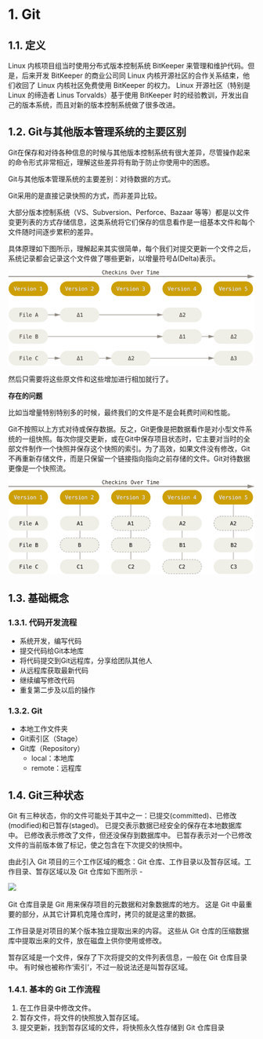 # 1. Git
## 1.1. 定义
Linux 内核项目组当时使用分布式版本控制系统 BitKeeper 来管理和维护代码。但是，后来开发 BitKeeper 的商业公司同 Linux 内核开源社区的合作关系结束，他们收回了 Linux 内核社区免费使用 BitKeeper 的权力。 Linux 开源社区（特别是 Linux 的缔造者 Linus Torvalds）基于使用 BitKeeper 时的经验教训，开发出自己的版本系统，而且对新的版本控制系统做了很多改进。

## 1.2. Git与其他版本管理系统的主要区别
Git在保存和对待各种信息的时候与其他版本控制系统有很大差异，尽管操作起来的命令形式非常相近，理解这些差异将有助于防止你使用中的困惑。

Git与其他版本管理系统的主要差别：对待数据的方式。

Git采用的是直接记录快照的方式，而非差异比较。

大部分版本控制系统（VS、Subversion、Perforce、Bazaar 等等）都是以文件变更列表的方式存储信息，这类系统将它们保存的信息看作是一组基本文件和每个文件随时间逐步累积的差异。

具体原理如下图所示，理解起来其实很简单，每个我们对提交更新一个文件之后，系统记录都会记录这个文件做了哪些更新，以增量符号Δ(Delta)表示。

![](../../../../pict/2019-3deltas.png)

然后只需要将这些原文件和这些增加进行相加就行了。

**存在的问题**

比如当增量特别特别多的时候，最终我们的文件是不是会耗费时间和性能。

Git不按照以上方式对待或保存数据。反之，Git更像是把数据看作是对小型文件系统的一组快照。每次你提交更新，或在Git中保存项目状态时，它主要对当时的全部文件制作一个快照并保存这个快照的索引。为了高效，如果文件没有修改，Git不再重新存储文件，而是只保留一个链接指向指向之前存储的文件。Git对待数据更像是一个快照流。

![](../../../../pict/2019-3snapshots.png)

## 1.3. 基础概念
### 1.3.1. 代码开发流程
- 系统开发，编写代码
- 提交代码给Git本地库
- 将代码提交到Git远程库，分享给团队其他人
- 从远程库获取最新代码
- 继续编写修改代码
- 重复第二步及以后的操作

### 1.3.2. Git
+ 本地工作文件夹
+ Git索引区（Stage）
+ Git库（Repository）
    - local：本地库
    - remote：远程库

## 1.4. Git三种状态
 Git 有三种状态，你的文件可能处于其中之一：已提交(committed)、已修改(modified)和已暂存(staged)。 已提交表示数据已经安全的保存在本地数据库中。 已修改表示修改了文件，但还没保存到数据库中。 已暂存表示对一个已修改文件的当前版本做了标记，使之包含在下次提交的快照中。

由此引入 Git 项目的三个工作区域的概念：Git 仓库、工作目录以及暂存区域。工作目录、暂存区域以及 Git 仓库如下图所示 -

![](http://www.yiibai.com/uploads/images/201707/0607/744160702_48164.png)

Git 仓库目录是 Git 用来保存项目的元数据和对象数据库的地方。 这是 Git 中最重要的部分，从其它计算机克隆仓库时，拷贝的就是这里的数据。

工作目录是对项目的某个版本独立提取出来的内容。 这些从 Git 仓库的压缩数据库中提取出来的文件，放在磁盘上供你使用或修改。

暂存区域是一个文件，保存了下次将提交的文件列表信息，一般在 Git 仓库目录中。 有时候也被称作‘索引’，不过一般说法还是叫暂存区域。

### 1.4.1. 基本的 Git 工作流程
1. 在工作目录中修改文件。
2. 暂存文件，将文件的快照放入暂存区域。
3. 提交更新，找到暂存区域的文件，将快照永久性存储到 Git 仓库目录




